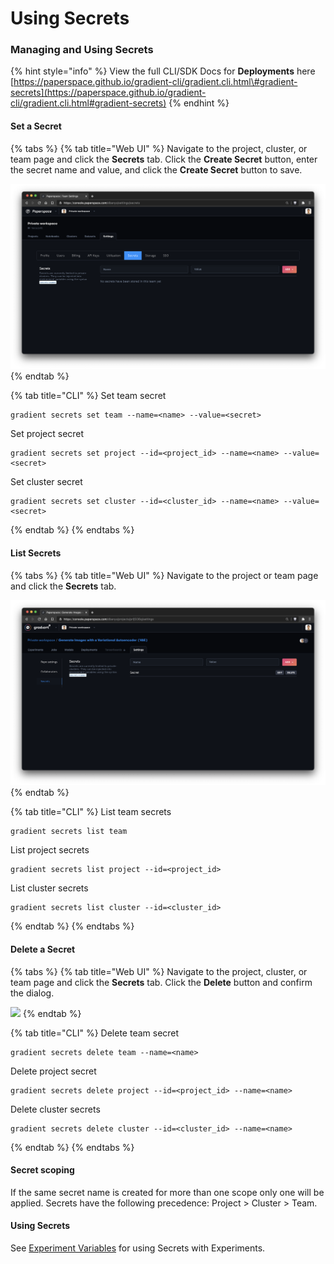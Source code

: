 # Using Secrets

### Managing and Using Secrets

{% hint style="info" %}
View the full CLI/SDK Docs for **Deployments** here [https://paperspace.github.io/gradient-cli/gradient.cli.html\#gradient-secrets](https://paperspace.github.io/gradient-cli/gradient.cli.html#gradient-secrets)
{% endhint %}

#### Set a Secret

{% tabs %}
{% tab title="Web UI" %}
Navigate to the project, cluster, or team page and click the **Secrets** tab. Click the **Create Secret** button, enter the secret name and value, and click the **Create Secret** button to save.

![Secrets are located in Settings &amp;gt; Secrets](../.gitbook/assets/screen-shot-2021-01-18-at-10.25.39-pm.png)
{% endtab %}

{% tab title="CLI" %}
Set team secret

```text
gradient secrets set team --name=<name> --value=<secret>
```

Set project secret

```text
gradient secrets set project --id=<project_id> --name=<name> --value=<secret>
```

Set cluster secret

```text
gradient secrets set cluster --id=<cluster_id> --name=<name> --value=<secret>
```
{% endtab %}
{% endtabs %}

#### List Secrets

{% tabs %}
{% tab title="Web UI" %}
Navigate to the project or team page and click the **Secrets** tab.

![Secrets are available in settings for projects and teams](../.gitbook/assets/screen-shot-2021-01-18-at-10.28.24-pm.png)
{% endtab %}

{% tab title="CLI" %}
List team secrets

```text
gradient secrets list team
```

List project secrets

```text
gradient secrets list project --id=<project_id>
```

List cluster secrets

```text
gradient secrets list cluster --id=<cluster_id>
```
{% endtab %}
{% endtabs %}

#### Delete a Secret

{% tabs %}
{% tab title="Web UI" %}
Navigate to the project, cluster, or team page and click the **Secrets** tab. Click the **Delete** button and confirm the dialog.

![](../.gitbook/assets/secret-delete.png)
{% endtab %}

{% tab title="CLI" %}
Delete team secret

```text
gradient secrets delete team --name=<name>
```

Delete project secret

```text
gradient secrets delete project --id=<project_id> --name=<name>
```

Delete cluster secrets

```text
gradient secrets delete cluster --id=<cluster_id> --name=<name>
```
{% endtab %}
{% endtabs %}

#### **Secret scoping**

If the same secret name is created for more than one scope only one will be applied. Secrets have the following precedence: Project &gt; Cluster &gt; Team.

#### Using Secrets

See [Experiment Variables](../experiments/using-experiments/environment-variables.md#injecting-secrets) for using Secrets with Experiments.

